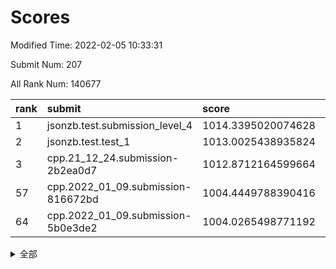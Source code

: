 # Scores

Modified Time: 2022-02-05 10:33:31

Submit Num: 207

All Rank Num: 140677

| rank |               submit               |       score        |       sigma        | pk_num |
| :--- | :--------------------------------- | :----------------- | :----------------- | :----- |
| 1    | jsonzb.test.submission_level_4     | 1014.3395020074628 | 0.8352506394280897 | 2719   |
| 2    | jsonzb.test.test_1                 | 1013.0025438935824 | 0.8075351106176639 | 2719   |
| 3    | cpp.21_12_24.submission-2b2ea0d7   | 1012.8712164599664 | 0.7756568821132891 | 2714   |
| 57   | cpp.2022_01_09.submission-816672bd | 1004.4449788390416 | 0.7212329268295302 | 2717   |
| 64   | cpp.2022_01_09.submission-5b0e3de2 | 1004.0265498771192 | 0.7102918203205324 | 2715   |


<details>
<summary>全部</summary>

| rank |                 submit                 |       score        |       sigma        | pk_num |
| :--- | :------------------------------------- | :----------------- | :----------------- | :----- |
| 1    | jsonzb.test.submission_level_4         | 1014.3395020074628 | 0.8352506394280897 | 2719   |
| 2    | jsonzb.test.test_1                     | 1013.0025438935824 | 0.8075351106176639 | 2719   |
| 3    | cpp.21_12_24.submission-2b2ea0d7       | 1012.8712164599664 | 0.7756568821132891 | 2714   |
| 4    | gobigger.level_3.submission_level_3_21 | 1011.7960888517258 | 0.7873982890314192 | 2722   |
| 5    | gobigger.level_3.submission_level_3_0  | 1011.611802354929  | 0.7787113758099524 | 2719   |
| 6    | gobigger.level_3.submission_level_3_2  | 1011.6036087245417 | 0.7893448676031872 | 2721   |
| 7    | gobigger.level_3.submission_level_3_24 | 1011.257285170916  | 0.7989595004990647 | 2717   |
| 8    | gobigger.level_3.submission_level_3_10 | 1011.0152268693226 | 0.7699548088889611 | 2718   |
| 9    | gobigger.level_3.submission_level_3_6  | 1011.0020363694564 | 0.752899850144007  | 2715   |
| 10   | gobigger.level_3.submission_level_3_8  | 1010.9991350486125 | 0.7800670721300349 | 2720   |
| 11   | gobigger.level_3.submission_level_3_1  | 1010.9707197558714 | 0.7793537665088567 | 2718   |
| 12   | gobigger.level_3.submission_level_3_13 | 1010.839909782362  | 0.7767297291426777 | 2720   |
| 13   | gobigger.level_3.submission_level_3_4  | 1010.7767864616408 | 0.7665945965158174 | 2719   |
| 14   | gobigger.level_3.submission_level_3_35 | 1010.7284778645073 | 0.7784368495937071 | 2721   |
| 15   | gobigger.level_3.submission_level_3_39 | 1010.7252434553178 | 0.7775703570838428 | 2718   |
| 16   | gobigger.level_3.submission_level_3_48 | 1010.6005687562852 | 0.7559180577016763 | 2720   |
| 17   | gobigger.level_3.submission_level_3_11 | 1010.5868827341907 | 0.7421890983561606 | 2720   |
| 18   | gobigger.level_3.submission_level_3_41 | 1010.503322781669  | 0.7555547395958684 | 2719   |
| 19   | gobigger.level_3.submission_level_3_40 | 1010.4938575622825 | 0.75594948299083   | 2720   |
| 20   | gobigger.level_3.submission_level_3_47 | 1010.4663901996724 | 0.7745815330781648 | 2714   |
| 21   | gobigger.level_3.submission_level_3_26 | 1010.4365662217782 | 0.7534900281227608 | 2717   |
| 22   | gobigger.level_3.submission_level_3_16 | 1010.356194119468  | 0.7776337774346777 | 2718   |
| 23   | gobigger.level_3.submission_level_3_5  | 1010.3485340936676 | 0.7546945604281668 | 2717   |
| 24   | gobigger.level_3.submission_level_3_34 | 1010.3091257316781 | 0.7589711016547867 | 2716   |
| 25   | gobigger.level_3.submission_level_3_46 | 1010.1338851675681 | 0.755232439257414  | 2720   |
| 26   | gobigger.level_3.submission_level_3_14 | 1009.9616921348868 | 0.756901552696055  | 2717   |
| 27   | gobigger.level_3.submission_level_3_38 | 1009.8582165574524 | 0.7628150061239657 | 2723   |
| 28   | gobigger.level_3.submission_level_3_9  | 1009.8457332055774 | 0.7607621970755567 | 2717   |
| 29   | gobigger.level_3.submission_level_3_25 | 1009.8349187627196 | 0.7442945077038567 | 2721   |
| 30   | gobigger.level_3.submission_level_3_43 | 1009.8129224515052 | 0.7633622360131435 | 2722   |
| 31   | gobigger.level_3.submission_level_3_18 | 1009.7437271123051 | 0.7483787411231816 | 2716   |
| 32   | gobigger.level_3.submission_level_3_20 | 1009.7381735324876 | 0.7609963405346841 | 2719   |
| 33   | gobigger.level_3.submission_level_3_44 | 1009.7116945857925 | 0.7712860646228475 | 2714   |
| 34   | gobigger.level_3.submission_level_3_31 | 1009.5958317271525 | 0.7568223873468585 | 2714   |
| 35   | gobigger.level_3.submission_level_3_3  | 1009.4849874424638 | 0.7346779421948477 | 2715   |
| 36   | gobigger.level_3.submission_level_3_12 | 1009.4821196971551 | 0.7582806530282038 | 2720   |
| 37   | gobigger.level_3.submission_level_3_17 | 1009.466490247715  | 0.7667880360335689 | 2718   |
| 38   | gobigger.level_3.submission_level_3_36 | 1009.4549295852254 | 0.7463939494004478 | 2719   |
| 39   | gobigger.level_3.submission_level_3_22 | 1009.4067050744078 | 0.7919267340492456 | 2718   |
| 40   | gobigger.level_3.submission_level_3_33 | 1009.2836708810186 | 0.7558391909501107 | 2719   |
| 41   | gobigger.level_3.submission_level_3_7  | 1009.2813751382105 | 0.750868562453588  | 2714   |
| 42   | gobigger.level_3.submission_level_3_45 | 1009.249493443525  | 0.7736174513897159 | 2722   |
| 43   | gobigger.level_3.submission_level_3_27 | 1009.2178485446957 | 0.7495137272801352 | 2720   |
| 44   | gobigger.level_3.submission_level_3_32 | 1009.2085651119942 | 0.7602736586712525 | 2718   |
| 45   | gobigger.level_3.submission_level_3_23 | 1009.2067092045701 | 0.7667608028285854 | 2716   |
| 46   | gobigger.level_3.submission_level_3_42 | 1009.0636608220758 | 0.7447898461815325 | 2721   |
| 47   | gobigger.level_3.submission_level_3_29 | 1008.9610861823355 | 0.7418691058337025 | 2719   |
| 48   | gobigger.level_3.submission_level_3_15 | 1008.8612752841451 | 0.7403104637806742 | 2721   |
| 49   | gobigger.level_3.submission_level_3_37 | 1008.6811925331659 | 0.7472624065884198 | 2717   |
| 50   | gobigger.level_3.submission_level_3_28 | 1008.6757509628695 | 0.7354149984204625 | 2718   |
| 51   | gobigger.level_3.submission_level_3_49 | 1008.563331165173  | 0.7437891984921386 | 2719   |
| 52   | gobigger.level_3.submission_level_3_19 | 1008.1834240777094 | 0.7154610146359904 | 2716   |
| 53   | gobigger.level_3.submission_level_3_30 | 1007.9632263781564 | 0.7493948047914304 | 2721   |
| 54   | gobigger.level_1.submission_level_1_15 | 1005.0854614646878 | 0.7190923054154539 | 2714   |
| 55   | gobigger.level_1.submission_level_1_34 | 1004.9578266946627 | 0.7153844433491701 | 2720   |
| 56   | gobigger.level_1.submission_level_1_43 | 1004.918028478949  | 0.7230291945067112 | 2716   |
| 57   | cpp.2022_01_09.submission-816672bd     | 1004.4449788390416 | 0.7212329268295302 | 2717   |
| 58   | gobigger.level_1.submission_level_1_1  | 1004.4360273063794 | 0.7220331681699074 | 2720   |
| 59   | gobigger.level_1.submission_level_1_45 | 1004.2514070065597 | 0.7200108837350299 | 2720   |
| 60   | gobigger.level_1.submission_level_1_28 | 1004.2430101490293 | 0.7213238317142299 | 2721   |
| 61   | gobigger.level_1.submission_level_1_16 | 1004.20976553665   | 0.7257797740075315 | 2717   |
| 62   | gobigger.level_1.submission_level_1_25 | 1004.1818600953204 | 0.7178851221301448 | 2722   |
| 63   | gobigger.level_1.submission_level_1_12 | 1004.0715834886149 | 0.7219800079243224 | 2722   |
| 64   | cpp.2022_01_09.submission-5b0e3de2     | 1004.0265498771192 | 0.7102918203205324 | 2715   |
| 65   | gobigger.level_1.submission_level_1_2  | 1003.8958271558542 | 0.7033296273569384 | 2718   |
| 66   | gobigger.level_1.submission_level_1_5  | 1003.8691372924498 | 0.7225748637986826 | 2715   |
| 67   | gobigger.level_1.submission_level_1_21 | 1003.8277682379617 | 0.7085348884871373 | 2718   |
| 68   | gobigger.level_1.submission_level_1_10 | 1003.711676135666  | 0.7200478557611293 | 2722   |
| 69   | gobigger.level_1.submission_level_1_32 | 1003.6221160473887 | 0.7170118154275991 | 2717   |
| 70   | gobigger.level_1.submission_level_1_41 | 1003.5686669886371 | 0.7219285116595154 | 2717   |
| 71   | gobigger.level_1.submission_level_1_11 | 1003.5305445129437 | 0.7242035261000126 | 2721   |
| 72   | gobigger.level_1.submission_level_1_26 | 1003.5298533493956 | 0.7094332893785731 | 2721   |
| 73   | gobigger.level_1.submission_level_1_9  | 1003.4967672502307 | 0.7081218369718499 | 2718   |
| 74   | gobigger.level_1.submission_level_1_17 | 1003.3679593174983 | 0.7046518364127657 | 2715   |
| 75   | gobigger.level_1.submission_level_1_27 | 1003.3563898926005 | 0.7232735288950705 | 2719   |
| 76   | gobigger.level_1.submission_level_1_31 | 1003.3274936192466 | 0.7032483119662285 | 2719   |
| 77   | gobigger.level_1.submission_level_1_20 | 1003.324005013353  | 0.709004257101229  | 2721   |
| 78   | gobigger.level_1.submission_level_1_44 | 1003.2922964741563 | 0.7122481121759919 | 2719   |
| 79   | gobigger.level_1.submission_level_1_13 | 1003.0979782668495 | 0.7311650474483834 | 2717   |
| 80   | gobigger.level_1.submission_level_1_18 | 1003.0956683349626 | 0.7091324245985888 | 2719   |
| 81   | gobigger.level_1.submission_level_1_37 | 1003.0943475419272 | 0.7229924403556833 | 2721   |
| 82   | gobigger.level_1.submission_level_1_49 | 1003.073266508809  | 0.7155195626709534 | 2722   |
| 83   | gobigger.level_1.submission_level_1_42 | 1003.0173006364491 | 0.7121984856734936 | 2714   |
| 84   | gobigger.level_1.submission_level_1_46 | 1002.7802843546865 | 0.7150840155613821 | 2717   |
| 85   | gobigger.level_1.submission_level_1_39 | 1002.7758737136803 | 0.7202569837522155 | 2717   |
| 86   | gobigger.level_1.submission_level_1_23 | 1002.7730225558117 | 0.7087123071199796 | 2720   |
| 87   | gobigger.level_1.submission_level_1_36 | 1002.7689324878078 | 0.7161805807650623 | 2723   |
| 88   | gobigger.level_1.submission_level_1_4  | 1002.7672179485799 | 0.7080670258983804 | 2718   |
| 89   | gobigger.level_1.submission_level_1_33 | 1002.7602038558413 | 0.711459014020472  | 2721   |
| 90   | gobigger.level_1.submission_level_1_47 | 1002.7428441679727 | 0.7091201429477431 | 2720   |
| 91   | gobigger.level_1.submission_level_1_35 | 1002.7356727228255 | 0.7203145205296002 | 2718   |
| 92   | gobigger.level_1.submission_level_1_6  | 1002.7279648131729 | 0.7100873262066167 | 2714   |
| 93   | gobigger.level_1.submission_level_1_24 | 1002.7227965987911 | 0.721108242591694  | 2718   |
| 94   | gobigger.level_1.submission_level_1_8  | 1002.6306248329328 | 0.711896952182905  | 2714   |
| 95   | gobigger.level_1.submission_level_1_7  | 1002.5708208711762 | 0.7105142549792582 | 2720   |
| 96   | gobigger.level_1.submission_level_1_29 | 1002.5317805596312 | 0.7101560941037454 | 2721   |
| 97   | gobigger.level_1.submission_level_1_3  | 1002.4768127736355 | 0.7229499627855098 | 2720   |
| 98   | gobigger.level_1.submission_level_1_22 | 1002.3741567207646 | 0.7133383499587834 | 2718   |
| 99   | gobigger.level_1.submission_level_1_48 | 1002.2003642204313 | 0.7002717517278045 | 2716   |
| 100  | gobigger.level_1.submission_level_1_40 | 1002.174020428535  | 0.7130270202747495 | 2715   |
| 101  | gobigger.level_1.submission_level_1_14 | 1002.117301264074  | 0.7166654727815251 | 2720   |
| 102  | gobigger.level_1.submission_level_1_30 | 1001.9907888833749 | 0.7154050479033149 | 2711   |
| 103  | gobigger.level_1.submission_level_1_19 | 1001.958659585235  | 0.7083409027998349 | 2716   |
| 104  | gobigger.level_1.submission_level_1_38 | 1001.9256252929049 | 0.7303086278688796 | 2724   |
| 105  | gobigger.level_1.submission_level_1_0  | 1001.9067973879781 | 0.7091399774312109 | 2718   |
| 106  | gobigger.random.submission_random_23   | 997.9283953124235  | 0.7102109504524459 | 2718   |
| 107  | gobigger.random.submission_random_21   | 997.1463132007417  | 0.7037038272375512 | 2719   |
| 108  | gobigger.random.submission_random_5    | 997.1416161442517  | 0.7073625551452646 | 2721   |
| 109  | gobigger.random.submission_random_47   | 997.1151904113553  | 0.7152103164018455 | 2715   |
| 110  | gobigger.random.submission_random_37   | 997.033862813714   | 0.7093154124746684 | 2718   |
| 111  | gobigger.random.submission_random_9    | 996.7840760230636  | 0.7041003737915017 | 2722   |
| 112  | gobigger.random.submission_random_16   | 996.71529540627    | 0.7180460115826106 | 2713   |
| 113  | gobigger.random.submission_random_31   | 996.5803698111713  | 0.7018149421190453 | 2718   |
| 114  | gobigger.random.submission_random_38   | 996.5472444322997  | 0.7148517989004316 | 2721   |
| 115  | gobigger.random.submission_random_6    | 996.5461922396249  | 0.7119042149357023 | 2718   |
| 116  | gobigger.random.submission_random_18   | 996.5016081741459  | 0.7134796347461331 | 2721   |
| 117  | gobigger.random.submission_random_19   | 996.4075428065242  | 0.7078405905293897 | 2715   |
| 118  | gobigger.random.submission_random_32   | 996.3523586316685  | 0.7045306386634785 | 2716   |
| 119  | gobigger.random.submission_random_20   | 996.2907159972151  | 0.7214947203402701 | 2714   |
| 120  | gobigger.random.submission_random_12   | 996.2847538324534  | 0.7134492949819621 | 2716   |
| 121  | gobigger.random.submission_random_30   | 996.2597494979917  | 0.7141692502932531 | 2717   |
| 122  | gobigger.random.submission_random_43   | 996.2535833617543  | 0.7108504096894066 | 2720   |
| 123  | gobigger.random.submission_random_48   | 996.2341583544974  | 0.7110393060095456 | 2721   |
| 124  | gobigger.random.submission_random_40   | 996.2022932183945  | 0.730110411855621  | 2720   |
| 125  | gobigger.random.submission_random_28   | 996.1736933134108  | 0.7094610965224732 | 2721   |
| 126  | gobigger.random.submission_random_36   | 996.1669189513764  | 0.7197211236448852 | 2716   |
| 127  | gobigger.random.submission_random_17   | 996.0409808833904  | 0.7146968903379376 | 2720   |
| 128  | gobigger.random.submission_random_3    | 996.0203092873343  | 0.7145947474957633 | 2718   |
| 129  | gobigger.random.submission_random_33   | 995.9982150537875  | 0.6989077605237771 | 2718   |
| 130  | gobigger.random.submission_random_10   | 995.9753374850369  | 0.7158511522923241 | 2716   |
| 131  | gobigger.random.submission_random_24   | 995.936615653849   | 0.708975929270344  | 2715   |
| 132  | gobigger.random.submission_random_49   | 995.8942519686738  | 0.7216016058636511 | 2718   |
| 133  | gobigger.random.submission_random_27   | 995.8895414020523  | 0.720180962117157  | 2719   |
| 134  | gobigger.random.submission_random_11   | 995.8887091624296  | 0.7280980650348903 | 2720   |
| 135  | gobigger.random.submission_random_15   | 995.862698558563   | 0.7080763088485464 | 2722   |
| 136  | gobigger.random.submission_random_4    | 995.7421592018555  | 0.7168051008860189 | 2721   |
| 137  | gobigger.random.submission_random_25   | 995.7321141610865  | 0.7082877262740028 | 2723   |
| 138  | gobigger.random.submission_random_45   | 995.7260907091907  | 0.7004296401042369 | 2717   |
| 139  | gobigger.random.submission_random_7    | 995.6487430171667  | 0.7136207494620166 | 2717   |
| 140  | gobigger.random.submission_random_14   | 995.6189361169905  | 0.7059400255217556 | 2721   |
| 141  | gobigger.random.submission_random_46   | 995.5813944002252  | 0.7175398524166772 | 2714   |
| 142  | gobigger.random.submission_random_44   | 995.5639092337353  | 0.7223024843099923 | 2719   |
| 143  | gobigger.random.submission_random_42   | 995.5568393032045  | 0.7085816291050662 | 2719   |
| 144  | gobigger.random.submission_random_13   | 995.5160189589265  | 0.6997389764755906 | 2720   |
| 145  | gobigger.random.submission_random_1    | 995.50844211948    | 0.7277277309194351 | 2717   |
| 146  | gobigger.random.submission_random_29   | 995.4660480603213  | 0.7123150660265796 | 2718   |
| 147  | gobigger.random.submission_random_22   | 995.4351139112238  | 0.7062043551230167 | 2721   |
| 148  | gobigger.random.submission_random_41   | 995.4039161490205  | 0.7173539325712762 | 2714   |
| 149  | gobigger.random.submission_random_2    | 995.2427849674015  | 0.71595895588741   | 2716   |
| 150  | gobigger.random.submission_random_26   | 995.2340117618073  | 0.7166786120441047 | 2720   |
| 151  | gobigger.random.submission_random_39   | 994.9764001443298  | 0.706605189770381  | 2718   |
| 152  | gobigger.random.submission_random_0    | 994.9439951543994  | 0.7289179100238333 | 2720   |
| 153  | gobigger.random.submission_random_34   | 994.7527159134553  | 0.7278155555651967 | 2721   |
| 154  | gobigger.random.submission_random_35   | 994.5719062634155  | 0.713959641512175  | 2716   |
| 155  | gobigger.random.submission_random_8    | 994.4526954590739  | 0.7213635707620067 | 2719   |
| 156  | gobigger.level_2.submission_level_2_34 | 993.9241197074688  | 0.7145583429396156 | 2722   |
| 157  | gobigger.level_2.submission_level_2_22 | 993.7075310190719  | 0.7232691124140422 | 2719   |
| 158  | gobigger.level_2.submission_level_2_14 | 993.2826063714205  | 0.7350632951583778 | 2718   |
| 159  | gobigger.level_2.submission_level_2_23 | 993.2053650095881  | 0.7283234725297661 | 2722   |
| 160  | gobigger.level_2.submission_level_2_37 | 993.1232154427838  | 0.7360029635102282 | 2717   |
| 161  | gobigger.level_2.submission_level_2_12 | 993.1086286412827  | 0.7266710566464762 | 2720   |
| 162  | gobigger.level_2.submission_level_2_47 | 992.9609050338167  | 0.7389321473937731 | 2718   |
| 163  | gobigger.level_2.submission_level_2_30 | 992.9358309690443  | 0.7299873019685323 | 2715   |
| 164  | gobigger.level_2.submission_level_2_20 | 992.8672695287958  | 0.7400085420416288 | 2722   |
| 165  | gobigger.level_2.submission_level_2_27 | 992.8372870992248  | 0.7317175644582592 | 2718   |
| 166  | gobigger.level_2.submission_level_2_19 | 992.8055893641293  | 0.7365902314058852 | 2721   |
| 167  | gobigger.level_2.submission_level_2_43 | 992.8053378787831  | 0.7342824365357172 | 2719   |
| 168  | gobigger.level_2.submission_level_2_40 | 992.7766594134273  | 0.7219400030028481 | 2716   |
| 169  | gobigger.level_2.submission_level_2_38 | 992.7313983151025  | 0.7622096147130996 | 2716   |
| 170  | gobigger.level_2.submission_level_2_44 | 992.7035280677264  | 0.7404276316912708 | 2717   |
| 171  | gobigger.level_2.submission_level_2_49 | 992.4519035367181  | 0.7458017944293569 | 2718   |
| 172  | gobigger.level_2.submission_level_2_46 | 992.437377300734   | 0.7246971122497762 | 2718   |
| 173  | gobigger.level_2.submission_level_2_45 | 992.4364557089054  | 0.7522901464992486 | 2719   |
| 174  | gobigger.level_2.submission_level_2_48 | 992.3820971140434  | 0.766058470601946  | 2717   |
| 175  | gobigger.level_2.submission_level_2_26 | 992.3661702119791  | 0.7519915768943617 | 2720   |
| 176  | gobigger.level_2.submission_level_2_33 | 992.2957991535933  | 0.7450318838369834 | 2721   |
| 177  | gobigger.level_2.submission_level_2_39 | 992.2767839023558  | 0.736552435608695  | 2719   |
| 178  | gobigger.level_2.submission_level_2_3  | 992.2553815030817  | 0.7422739319218765 | 2723   |
| 179  | gobigger.level_2.submission_level_2_42 | 992.2438623765885  | 0.7567834342819653 | 2719   |
| 180  | gobigger.level_2.submission_level_2_36 | 992.2353507373095  | 0.7478063628638049 | 2718   |
| 181  | gobigger.level_2.submission_level_2_8  | 992.1705442439585  | 0.7356447596053134 | 2720   |
| 182  | gobigger.level_2.submission_level_2_18 | 992.1164838820313  | 0.7486343802295653 | 2721   |
| 183  | gobigger.level_2.submission_level_2_9  | 992.0775409592881  | 0.7575990713794662 | 2716   |
| 184  | gobigger.level_2.submission_level_2_15 | 992.0480898103915  | 0.7351440417379956 | 2718   |
| 185  | gobigger.level_2.submission_level_2_2  | 991.893381430259   | 0.7404108109060088 | 2714   |
| 186  | gobigger.level_2.submission_level_2_7  | 991.839992492757   | 0.7365674780455681 | 2716   |
| 187  | gobigger.level_2.submission_level_2_35 | 991.726667189084   | 0.7329587625767788 | 2714   |
| 188  | gobigger.level_2.submission_level_2_25 | 991.7145867513717  | 0.7315321315696546 | 2721   |
| 189  | gobigger.level_2.submission_level_2_1  | 991.7144184604286  | 0.7508114621357204 | 2719   |
| 190  | gobigger.level_2.submission_level_2_21 | 991.6779338098567  | 0.7451228306316072 | 2722   |
| 191  | gobigger.level_2.submission_level_2_16 | 991.6283447075131  | 0.7562915270927453 | 2719   |
| 192  | gobigger.level_2.submission_level_2_0  | 991.5626844215146  | 0.7636488657243268 | 2715   |
| 193  | gobigger.level_2.submission_level_2_4  | 991.4631596464268  | 0.7791746584070485 | 2720   |
| 194  | gobigger.level_2.submission_level_2_31 | 991.359565118098   | 0.7434952082588181 | 2722   |
| 195  | gobigger.level_2.submission_level_2_13 | 991.275567900638   | 0.7487667195790618 | 2720   |
| 196  | gobigger.level_2.submission_level_2_10 | 991.0362625367568  | 0.7493864831098863 | 2718   |
| 197  | gobigger.level_2.submission_level_2_32 | 991.0025768385799  | 0.7778873422160016 | 2714   |
| 198  | gobigger.level_2.submission_level_2_29 | 990.952915012629   | 0.7643357705837284 | 2721   |
| 199  | gobigger.level_2.submission_level_2_11 | 990.9308322956718  | 0.7582904497848926 | 2718   |
| 200  | gobigger.level_2.submission_level_2_41 | 990.7624201182863  | 0.7567508577269485 | 2718   |
| 201  | gobigger.level_2.submission_level_2_6  | 990.5550545126225  | 0.752053237165782  | 2720   |
| 202  | gobigger.level_2.submission_level_2_5  | 990.5394350397626  | 0.7686511631996131 | 2712   |
| 203  | gobigger.level_2.submission_level_2_24 | 990.4558068102657  | 0.7767769018119679 | 2721   |
| 204  | gobigger.level_2.submission_level_2_17 | 990.3389873140654  | 0.7532428211746157 | 2719   |
| 205  | gobigger.level_2.submission_level_2_28 | 989.5843169056626  | 0.7619425839985444 | 2721   |
| 206  | gobigger.none.submission_none_0        | 977.0155493375852  | 1.4225615922774362 | 2713   |
| 207  | gobigger.none.submission_none_1        | 975.486286815368   | 1.5257615749835483 | 2719   |

</details>